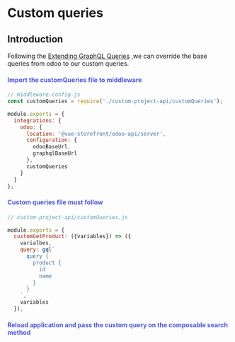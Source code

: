 # Custom queries

## Introduction
Following the [Extending GraphQL Queries](https://docs.vuestorefront.io/v2/composition/extending-graphql-queries.html)
,we can override the base queries from odoo to our custom queries.




#### <span style="color:#4f56d6">Import the customQueries file to middleware</span>

```js
// middleware.config.js
const customQueries = require('./custom-project-api/customQueries');

module.exports = {
  integrations: {
    odoo: {
      location: '@vue-storefront/odoo-api/server',
      configuration: {
        odooBaseUrl,
        graphqlBaseUrl
      },
      customQueries
    }
  }
};

```

#### <span style="color:#4f56d6">Custom queries file must follow</span>

```js
// custom-project-api/customQueries.js

module.exports = {
  customGetProduct: ({variables}) => ({
    varialbes,
    query: gql`
      query { 
        product {
          id
          name
        } 
      }
    `,
    variables
  }),

```

#### <span style="color:#4f56d6">Reload application and pass the custom query on the composable search method</span>
